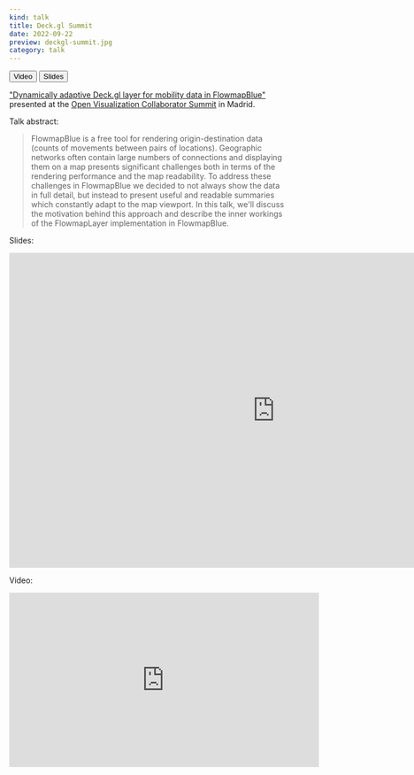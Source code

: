 ```yaml
---
kind: talk
title: Deck.gl Summit
date: 2022-09-22
preview: deckgl-summit.jpg
category: talk
---
```

<button href="https://www.youtube.com/watch?v=MCA6jIdxqt8&list=PLGi6hymK320gP5l7qy6-AESTASRaHmain&index=2&start=15">Video</button>
<button href="https://docs.google.com/presentation/d/1MqGaL5rzBoCmV-xjuwlCfOupZ3anqNp0Lh6ckjh14FM/embed?start=false&loop=false&delayms=3000" variant=outline>Slides</button>

["Dynamically adaptive Deck.gl layer
for mobility data in FlowmapBlue"](https://docs.google.com/presentation/d/1MqGaL5rzBoCmV-xjuwlCfOupZ3anqNp0Lh6ckjh14FM/embed?start=false&loop=false&delayms=3000) presented at the [Open Visualization Collaborator Summit](https://deck.gl/events/madrid-summit-2022/) in Madrid.

Talk abstract:
> FlowmapBlue is a free tool for rendering origin-destination data (counts of movements between pairs of locations). Geographic networks often contain large numbers of connections and displaying them on a map presents significant challenges both in terms of the rendering performance and the map readability. To address these challenges in FlowmapBlue we decided to not always show the data in full detail, but instead to present useful and readable summaries which constantly adapt to the map viewport. In this talk, we'll discuss the motivation behind this approach and describe the inner workings of the FlowmapLayer implementation in FlowmapBlue.


Slides:

<iframe src="https://docs.google.com/presentation/d/e/2PACX-1vRa4YCOTG_LOxBb2xf7GEkF4zvdR-YNuLs602ZxHs6K1bJYQhtdm4aIWiQRP2NCpPlfY4cj_IszPEi3/embed?start=false&loop=false&delayms=3000" frameborder="0" width="960" height="569" allowfullscreen="true" mozallowfullscreen="true" webkitallowfullscreen="true"></iframe>


Video:
<iframe width="560" height="315" src="https://www.youtube.com/embed/MCA6jIdxqt8?start=15" title="YouTube video player" frameborder="0" allow="accelerometer; autoplay; clipboard-write; encrypted-media; gyroscope; picture-in-picture" allowfullscreen></iframe>

